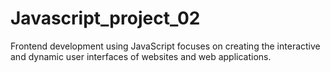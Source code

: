 # Javascript_project_02
Frontend development using JavaScript focuses on creating the interactive and dynamic user interfaces of websites and web applications.
